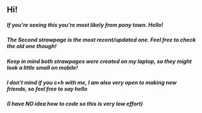 ## Hi!
##### If you're seeing this you're most likely from pony town. Hello!
##### The *Second* strawpage is the most recent/updated one. Feel free to check the old one though!
##### Keep in mind both strawpages were created on my laptop, so they might look a little small on mobile!
##### I don't mind if you c+h with me, I am also very open to making new friends, so feel free to say hello 
##### (I have NO idea how to code so this is very low effort)





